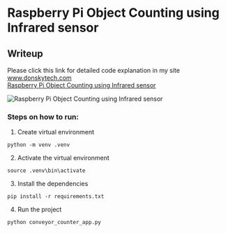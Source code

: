 
# Raspberry Pi Object Counting using Infrared sensor
## Writeup
Please click this link for detailed code explanation in my site www.donskytech.com  
[Raspberry Pi Object Counting using Infrared sensor](https://www.donskytech.com/raspberry-pi-object-counting-using-infrared-sensor/)

![Raspberry Pi Object Counting using Infrared sensor](https://user-images.githubusercontent.com/69466026/190884235-21f4e67b-9e38-4732-86f2-9ce61dada777.jpg)

### Steps on how to run:

1.  Create virtual environment
```
python -m venv .venv
```

2.  Activate the virtual environment
```
source .venv\bin\activate
```
3.  Install the dependencies
```
pip install -r requirements.txt
```
4.  Run the project
```
python conveyor_counter_app.py
```

